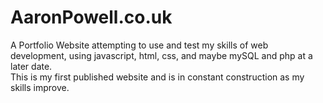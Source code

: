 <h1>AaronPowell.co.uk</h1>
<p>A Portfolio Website attempting to use and test my skills of web development, using javascript, html, css, and maybe mySQL and php at a later date. </br>
This is my first published website and is in constant construction as my skills improve.</p>
